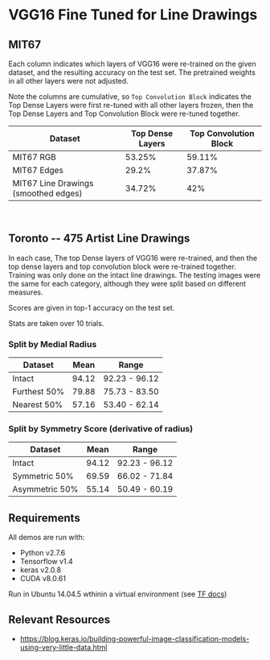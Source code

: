 # VGG16 Fine Tuned for Line Drawings

## MIT67
Each column indicates which layers of VGG16 were re-trained on the given dataset, and the resulting accuracy on the test set. The pretrained weights in all other layers were not adjusted. 

Note the columns are cumulative, so `Top Convolution Block` indicates the Top Dense Layers were first re-tuned with all other layers frozen, then the Top Dense Layers and Top Convolution Block were re-tuned together.

| Dataset                              | Top Dense Layers | Top Convolution Block |
| -------                              | ---------------  | --------------------- |
| MIT67 RGB                            | 53.25%           | 59.11%                |
| MIT67 Edges                          | 29.2%            | 37.87%                |
| MIT67 Line Drawings (smoothed edges) | 34.72%           | 42%                   |

<br>


## Toronto -- 475 Artist Line Drawings
In each case, The top Dense layers of VGG16 were re-trained, and then the top dense layers and top convolution block were re-trained together. Training was only done on the intact line drawings. The testing images were the same for each category, although they were split based on different measures.

Scores are given in top-1 accuracy on the test set.

Stats are taken over 10 trials.

### Split by Medial Radius

| Dataset       | Mean     | Range              |
| ------------- | -------  | -------------------|
| Intact        | 94.12    |  92.23 - 96.12     |
| Furthest 50%  | 79.88    |  75.73 - 83.50     |
| Nearest 50%   | 57.16    |  53.40 - 62.14     |

### Split by Symmetry Score (derivative of radius)

| Dataset         | Mean     | Range              |
| --------------- | -------  | -------------------|
| Intact          | 94.12    |  92.23 - 96.12     |
| Symmetric 50%   | 69.59    |  66.02 - 71.84     |
| Asymmetric 50%  | 55.14    |  50.49 - 60.19     |


## Requirements
All demos are run with:
- Python v2.7.6
- Tensorflow v1.4
- keras v2.0.8
- CUDA v8.0.61

Run in Ubuntu 14.04.5 wthinin a virtual environment (see [TF docs](https://www.tensorflow.org/install/install_linux))

## Relevant Resources
- https://blog.keras.io/building-powerful-image-classification-models-using-very-little-data.html  

